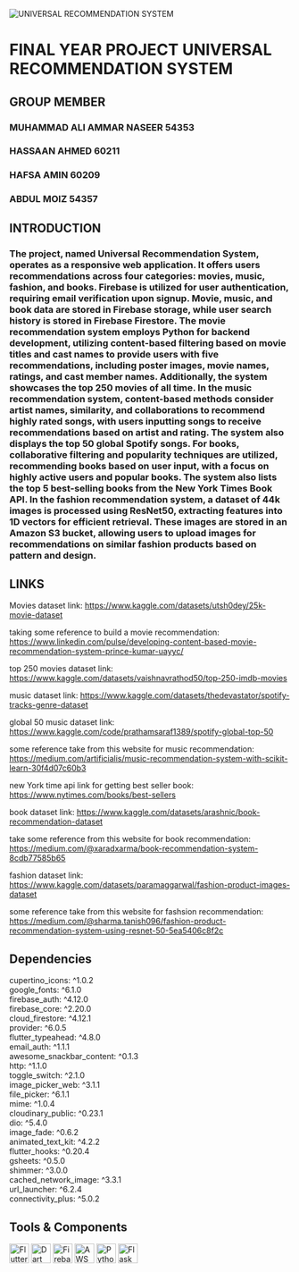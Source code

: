 ![UNIVERSAL RECOMMENDATION SYSTEM](https://github.com/hassaanahmed113/UniversalRecommendationSystem/assets/106430586/bc7bac6b-77b4-4a93-8db7-5fe7df2f327e)
# FINAL YEAR PROJECT UNIVERSAL RECOMMENDATION SYSTEM

## GROUP MEMBER
### MUHAMMAD ALI AMMAR NASEER 54353
### HASSAAN AHMED 60211
### HAFSA AMIN 60209
### ABDUL MOIZ 54357

## INTRODUCTION

### The project, named Universal Recommendation System, operates as a responsive web application. It offers users recommendations across four categories: movies, music, fashion, and books. Firebase is utilized for user authentication, requiring email verification upon signup. Movie, music, and book data are stored in Firebase storage, while user search history is stored in Firebase Firestore. The movie recommendation system employs Python for backend development, utilizing content-based filtering based on movie titles and cast names to provide users with five recommendations, including poster images, movie names, ratings, and cast member names. Additionally, the system showcases the top 250 movies of all time. In the music recommendation system, content-based methods consider artist names, similarity, and collaborations to recommend highly rated songs, with users inputting songs to receive recommendations based on artist and rating. The system also displays the top 50 global Spotify songs. For books, collaborative filtering and popularity techniques are utilized, recommending books based on user input, with a focus on highly active users and popular books. The system also lists the top 5 best-selling books from the New York Times Book API. In the fashion recommendation system, a dataset of 44k images is processed using ResNet50, extracting features into 1D vectors for efficient retrieval. These images are stored in an Amazon S3 bucket, allowing users to upload images for recommendations on similar fashion products based on pattern and design.

## LINKS

Movies dataset link:
https://www.kaggle.com/datasets/utsh0dey/25k-movie-dataset

taking some reference to build a movie recommendation:
https://www.linkedin.com/pulse/developing-content-based-movie-recommendation-system-prince-kumar-uayyc/

top 250 movies dataset link:
https://www.kaggle.com/datasets/vaishnavrathod50/top-250-imdb-movies

music dataset link:
https://www.kaggle.com/datasets/thedevastator/spotify-tracks-genre-dataset

global 50 music dataset link:
https://www.kaggle.com/code/prathamsaraf1389/spotify-global-top-50

some reference take from this website for music recommendation:
https://medium.com/artificialis/music-recommendation-system-with-scikit-learn-30f4d07c60b3

new York time api link for getting best seller book:
https://www.nytimes.com/books/best-sellers

book dataset link:
https://www.kaggle.com/datasets/arashnic/book-recommendation-dataset

take some reference from this website for book recommendation:
https://medium.com/@xaradxarma/book-recommendation-system-8cdb77585b65

fashion dataset link:
https://www.kaggle.com/datasets/paramaggarwal/fashion-product-images-dataset

some reference take from this website for fashsion recommendation:
https://medium.com/@sharma.tanish096/fashion-product-recommendation-system-using-resnet-50-5ea5406c8f2c


## Dependencies

  cupertino_icons: ^1.0.2<br />
  google_fonts: ^6.1.0<br />
  firebase_auth: ^4.12.0<br />
  firebase_core: ^2.20.0<br />
  cloud_firestore: ^4.12.1<br />
  provider: ^6.0.5<br />
  flutter_typeahead: ^4.8.0<br />
  email_auth: ^1.1.1<br />
  awesome_snackbar_content: ^0.1.3<br />
  http: ^1.1.0<br />
  toggle_switch: ^2.1.0<br />
  image_picker_web: ^3.1.1<br />
  file_picker: ^6.1.1<br />
  mime: ^1.0.4<br />
  cloudinary_public: ^0.23.1<br />
  dio: ^5.4.0<br />
  image_fade: ^0.6.2<br />
  animated_text_kit: ^4.2.2<br />
  flutter_hooks: ^0.20.4<br />
  gsheets: ^0.5.0<br />
  shimmer: ^3.0.0<br />
  cached_network_image: ^3.3.1<br />
  url_launcher: ^6.2.4<br />
  connectivity_plus: ^5.0.2<br />

  ## Tools & Components

  <div align="left">
  <img src="https://img.shields.io/badge/Flutter-02569B?style=for-the-badge&logo=flutter&logoColor=white" alt="Flutter logo" height="35">
  <img src="https://img.shields.io/badge/Dart-0175C2?style=for-the-badge&logo=dart&logoColor=white" alt="Dart logo" height="35">
  <img src="https://img.shields.io/badge/Firebase-FFCA28?style=for-the-badge&logo=firebase&logoColor=black" alt="Firebase logo" height="35">
  <img src="https://img.shields.io/badge/Amazon AWS-232F3E?style=for-the-badge&logo=amazon-aws&logoColor=white" alt="AWS logo" height="35">
  <img src="https://img.shields.io/badge/Python-3776AB?style=for-the-badge&logo=python&logoColor=white" alt="Python logo" height="35">
  <img src="https://img.shields.io/badge/Flask-000000?style=for-the-badge&logo=flask&logoColor=white" alt="Flask logo" height="35">
</div>

